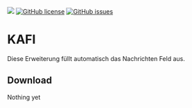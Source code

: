 <img src="https://img.shields.io/github/release/phrogg/KAFI.svg?logo=github" />   [![GitHub license](https://img.shields.io/github/license/phrogg/KAFI.svg)](https://github.com/phrogg/KAFI/blob/master/LICENSE)   [![GitHub issues](https://img.shields.io/github/issues/phrogg/KAFI.svg)](https://GitHub.com/phrogg/KAFI/issues/)


# KAFI

Diese Erweiterung füllt automatisch das Nachrichten Feld aus.


## Download
Nothing yet
<!--
<a href="https://addons.mozilla.org/en-US/firefox/addon/statista4students" target="_BLANK"><img src="https://www.iconfinder.com/icons/4490617/download/png/128" alt="Get it on Firefox"/></a>
<a href="https://chrome.google.com/webstore/detail/statista4students/onbipggmljeocamidpecljdkaicfibep" target="_BLANK"><img src="https://www.iconfinder.com/icons/4490610/download/png/128" alt="Get it on Chrome"/></a>
-->
